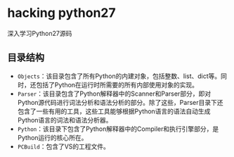 # hacking python27

深入学习Python27源码

## 目录结构

- `Objects`：该目录包含了所有Python的内建对象，包括整数、list、dict等。同时，还包括了Python在运行时所需要的所有内部使用对象的实现。
- `Parser`：该目录包含了Python解释器中的Scanner和Parser部分，即对Python源代码进行词法分析和语法分析的部分。除了这些，Parser目录下还包含了一些有用的工具，这些工具能够根据Python语言的语法自动生成Python语言的词法和语法分析器。
- `Python`：该目录下包含了Python解释器中的Compiler和执行引擎部分，是Python运行的核心所在。
- `PCBuild`：包含了VS的工程文件。

